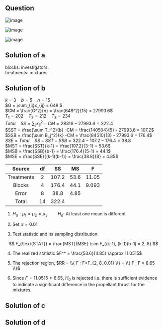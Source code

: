 ## Question

![image](https://github.com/user-attachments/assets/ba366aea-97f8-41f0-91ad-7443e0a62cbd)

![image](https://github.com/user-attachments/assets/3ef71114-65d9-419d-a5eb-551898d7cf99)

![image](https://github.com/user-attachments/assets/b2199c0d-742d-4ce7-b3c5-88aeeb827623)

## Solution of a

blocks: investigators.  
treatments: mixtures.  

## Solution of b

$k=3 \quad b=5 \quad n=15$  
$G = \sum_{ij}x_{ij} = 648 $  
$CM = \frac{G^2}{n} = \frac{648^2}{15} = 27993.6$  
$T_1 = 202 \quad T_2 = 212 \quad T_3 = 234$  
$Total \quad SS = \sum_{ij} x_{ij}^2 - CM = 28316 - 27993.6 = 322.4$  
$SST = \frac{\sum T_i^2}{b} -CM  = \frac{140504}{5} - 27993.6 = 107.2$  
$SSB = \frac{\sum B_j^2}{k} -CM  = \frac{84510}{3} - 27993.6 = 176.4$  
$SSE = Total \quad SS - SST - SSB = 322.4 - 107.2 - 176.4 = 38.8$  
$MST = \frac{SST}{k-1} = \frac{107.2}{3-1} = 53.6$  
$MSB = \frac{SSB}{b-1} = \frac{176.4}{5-1} = 44.1$  
$MSE = \frac{SSE}{(k-1)(b-1)} = \frac{38.8}{8} = 4.85$  

| Source     |  df | SS     | MS     | F      |
|:----------:|:---:|:------:|:------:|:------:|
| Treatments |  2  | 107.2  | 53.6   | 11.05  |
| Blocks     |  4  | 176.4  | 44.1   | 9.093  |
| Error      |  8  | 38.8   | 4.85   |        |
| Total      | 14  | 322.4  |        |        |

1. $H_0: \mu_1 = \mu_2 = \mu_3 \quad \quad H_a:$ At least one mean is different   
  
2. Set $\alpha = 0.01$  
  
3. Test statistic and its sampling distribution  
  
$$
F_{\text{STAT}} = \frac{MST}{MSE} \sim F_{(k-1), (k-1)(b-1) = 2, 8}
$$

4. The realized statistic $F^* = \frac{53.6}{4.85} \approx 11.0515$

5. The rejection region, $RR = \\{ F : F>F_{2, 8, 0.01} \\} = \\{ F : F > 8.65 \\}$  
  
6. Since $F = 11.0515 > 8.65$, $H_0$ is rejected i.e. there is sufficient evidence to indicate a significant difference in the propellant thrust for the mixtures.

## Solution of c



## Solution of d

